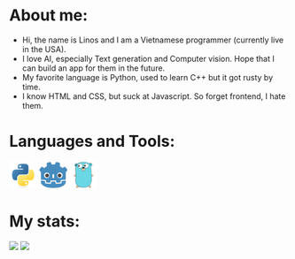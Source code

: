 # About me:
- Hi, the name is Linos and I am a Vietnamese programmer (currently live in the USA).
- I love AI, especially Text generation and Computer vision. Hope that I can build an app for them in the future.
- My favorite language is Python, used to learn C++ but it got rusty by time.
- I know HTML and CSS, but suck at Javascript. So forget frontend, I hate them.

# Languages and Tools:

<div>
  <img src="https://github.com/devicons/devicon/blob/master/icons/python/python-original.svg" width="10%" href="https://www.python.org/">
  <img src="https://github.com/devicons/devicon/blob/master/icons/godot/godot-original.svg" width="10%" href="https://godotengine.org/">
  <img src="https://github.com/devicons/devicon/blob/master/icons/go/go-original.svg" width="10%" href="https://go.dev/">
</div>

# My stats:

<img src="https://github-readme-stats.vercel.app/api?username=Linos1391&layout=compact&theme=vision-friendly-dark" width = "370">
<img src="https://github-readme-stats.vercel.app/api/top-langs/?username=Linos1391&layout=compact&theme=vision-friendly-dark" width = "370">
